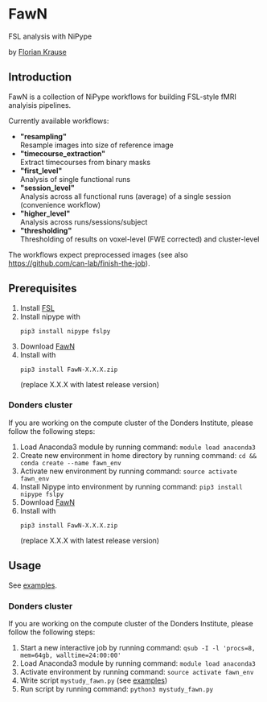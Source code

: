 # FawN
FSL analysis with NiPype

by [Florian Krause](https://www.floriankrause.org/)


## Introduction
FawN is a collection of NiPype workflows for building FSL-style fMRI analyisis pipelines.

Currently available workflows:

* **"resampling"**  
  Resample images into size of reference image
* **"timecourse_extraction"**  
  Extract timecourses from binary masks
* **"first_level"**  
  Analysis of single functional runs
* **"session_level"**  
  Analysis across all functional runs (average) of a single session (convenience workflow)
* **"higher_level"**  
  Analysis across runs/sessions/subject
* **"thresholding"**  
  Thresholding of results on voxel-level (FWE corrected) and cluster-level
  
The workflows expect preprocessed images (see also https://github.com/can-lab/finish-the-job).

## Prerequisites
1. Install [FSL](https://fsl.fmrib.ox.ac.uk/fsl/fslwiki/)
2. Install nipype with
   ```
   pip3 install nipype fslpy
   ```
3. Download [FawN](https://github.com/can-lab/FawN/master.zip)
4. Install with
   ```
   pip3 install FawN-X.X.X.zip
   ```
   (replace X.X.X with latest release version)

### Donders cluster
If you are working on the compute cluster of the Donders Institute, please follow the following steps:
1. Load Anaconda3 module by running command: `module load anaconda3`
2. Create new environment in home directory by running command: `cd && conda create --name fawn_env`
4. Activate new environment by running command: `source activate fawn_env`
5. Install Nipype into environment by running command: `pip3 install nipype fslpy`
6. Download [FawN](https://github.com/can-lab/fawn/master.zip)
7. Install with
   ```
   pip3 install FawN-X.X.X.zip
   ```
   (replace X.X.X with latest release version)
   
## Usage

See [examples](https://github.com/can-lab/FawN/tree/master/examples).

### Donders cluster
If you are working on the compute cluster of the Donders Institute, please follow the following steps:
1. Start a new interactive job by running command: `qsub -I -l 'procs=8, mem=64gb, walltime=24:00:00'`
2. Load Anaconda3 module by running command: `module load anaconda3`
3. Activate environment by running command: `source activate fawn_env`
4. Write script `mystudy_fawn.py` (see [examples](https://github.com/can-lab/FawN/tree/master/examples))
5. Run script by running command: `python3 mystudy_fawn.py`
